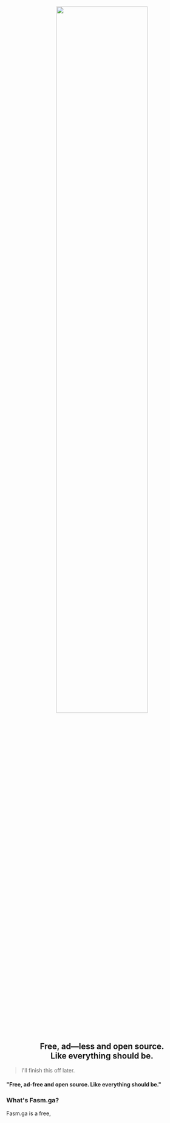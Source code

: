 <h1 align="center">
  <a href="https://fasmga.org"><img src="https://github.com/fasm-ga/fasmga/blob/main/assets/trans-ga__01.png?raw=true" width="69%"/></a>
</h1>
<h2 align="center">
  Free, ad—less and open source.
  <br>
  <b>Like everything should be.</b>
</h2>

> I'll finish this off later.

#### "Free, ad-free and open source. Like everything should be."

### What's Fasm.ga?
Fasm.ga is a free,
